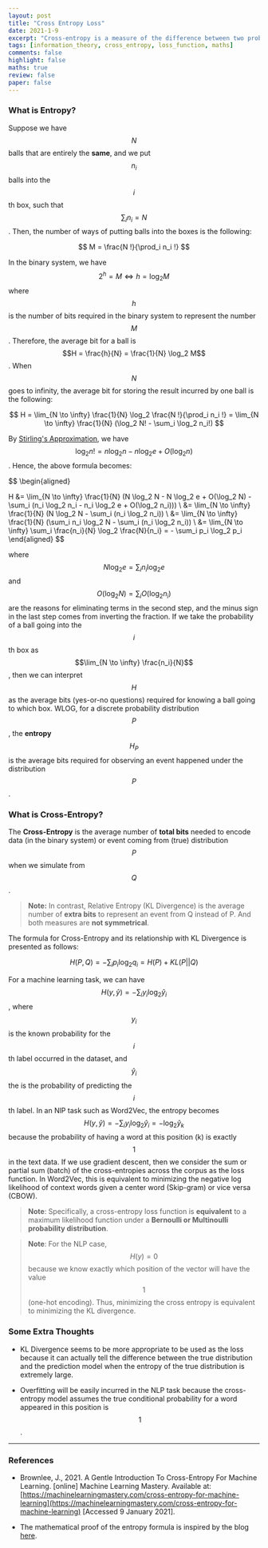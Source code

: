 ```yaml
---
layout: post
title: "Cross Entropy Loss"
date: 2021-1-9
excerpt: "Cross-entropy is a measure of the difference between two probability distributions for a given random variable or set of events."
tags: [information_theory, cross_entropy, loss_function, maths]
comments: false
highlight: false
maths: true
review: false
paper: false
---
```


### What is Entropy?

Suppose we have $$N$$ balls that are entirely the **same**, and we put $$n_i$$ balls into the $$i$$th box, such that $$\sum_i n_i = N$$. Then, the number of ways of putting balls 
into the boxes is the following:

$$
M = \frac{N !}{\prod_i n_i !}
$$

In the binary system, we have $$2^h = M \iff h = \log_2 M$$ where $$h$$ is the number of bits required in the binary system to represent the number $$M$$. Therefore, the average bit for a ball is $$H = \frac{h}{N} = \frac{1}{N} \log_2 M$$. When $$N$$ goes to infinity, the average bit for storing the result incurred by one ball is the following:

$$
H = \lim_{N \to \infty} \frac{1}{N} \log_2 \frac{N !}{\prod_i n_i !} = \lim_{N \to \infty} \frac{1}{N} (\log_2 N! - \sum_i \log_2 n_i!)
$$

By [Stirling's Approximation](https://en.wikipedia.org/wiki/Stirling%27s_approximation), we have $$\log_2 n! = n \log_2 n - n \log_2 e + O(\log_2 n)$$. Hence, the above formula becomes:

$$
\begin{aligned}

H &= \lim_{N \to \infty} \frac{1}{N} (N \log_2 N - N \log_2 e + O(\log_2 N) - \sum_i (n_i \log_2 n_i - n_i \log_2 e + O(\log_2 n_i))) \\
  &= \lim_{N \to \infty} \frac{1}{N} (N \log_2 N - \sum_i (n_i \log_2 n_i)) \\
  &= \lim_{N \to \infty} \frac{1}{N} (\sum_i n_i \log_2 N - \sum_i (n_i \log_2 n_i)) \\
  &= \lim_{N \to \infty} \sum_i \frac{n_i}{N} \log_2 \frac{N}{n_i} = - \sum_i p_i \log_2 p_i
\end{aligned}
$$

where $$N \log_2 e = \sum_i n_i \log_2 e$$ and $$O(\log_2 N) = \sum_i O(\log_2 n_i)$$ are the reasons for eliminating terms in the second step, and the minus sign in the last step comes from inverting the fraction. If we take the probability of a ball going into the $$i$$th box as $$\lim_{N \to \infty} \frac{n_i}{N}$$, then we can interpret $$H$$ as the average bits (yes-or-no questions) required for knowing a ball going to which box. WLOG, for a discrete probability distribution $$P$$, the **entropy** $$H_P$$ is the average bits required for observing an event happened under the distribution $$P$$.

### What is Cross-Entropy?

The **Cross-Entropy** is the average number of **total bits** needed to encode data (in the binary system) or event coming from (true) distribution $$P$$ when we simulate from $$Q$$.

> **Note:** In contrast, Relative Entropy (KL Divergence) is the average number of **extra bits** to represent an event from Q instead of P. And both measures are **not symmetrical**.

The formula for Cross-Entropy and its relationship with KL Divergence is presented as follows:

$$
H(P, Q) = - \sum_i p_i \log_2 q_i = H(P) + KL(P \lvert \rvert Q)
$$

For a machine learning task, we can have $$H(y, \hat{y}) = - \sum_i y_i \log_2 \hat{y}_i$$, where $$y_i$$ is the known probability for the $$i$$th label occurred in the dataset, and $$\hat{y}_i$$ the is the probability of predicting the $$i$$th label. In an NlP task such as Word2Vec, the entropy becomes $$H(y, \hat{y}) = - \sum_i y_i \log_2 \hat{y}_i = - \log_2 \hat{y}_k$$ because the probability of having a word at this position (k) is exactly $$1$$ in the text data. If we use gradient descent, then we consider the sum or partial sum (batch) of the cross-entropies across the corpus as the loss function. In Word2Vec, this is equivalent to minimizing the negative log likelihood of context words given a center word (Skip-gram) or vice versa (CBOW). 

> **Note**: Specifically, a cross-entropy loss function is **equivalent** to a maximum likelihood function under a **Bernoulli or Multinoulli probability distribution**.

> **Note**: For the NLP case, $$H(y)=0$$ because we know exactly which position of the vector will have the value $$1$$ (one-hot encoding). Thus, minimizing the cross entropy is equivalent to minimizing the KL divergence.

### Some Extra Thoughts

- KL Divergence seems to be more appropriate to be used as the loss because it can actually tell the difference between the true distribution and the prediction model when the entropy of the true distribution is extremely large.

- Overfitting will be easily incurred in the NLP task because the cross-entropy model assumes the true conditional probability for a word appeared in this position is $$1$$.

-------------------------

### References

- Brownlee, J., 2021. A Gentle Introduction To Cross-Entropy For Machine Learning. [online] Machine Learning Mastery. 
  Available at: [https://machinelearningmastery.com/cross-entropy-for-machine-learning](https://machinelearningmastery.com/cross-entropy-for-machine-learning) 
  [Accessed 9 January 2021].
  
- The mathematical proof of the entropy formula is inspired by the blog [here](https://zhuanlan.zhihu.com/p/30854084).
